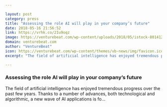 ```yaml
---

layout: post
category: press
title: "Assessing the role AI will play in your company’s future"
date: 2018-05-16 21:56:52
link: https://vrhk.co/2Iu9oqz
image: https://venturebeat.com/wp-content/uploads/2018/05/istock-801412892-e1526496665870.jpg?fit=1200%2C800&strip=all
domain: venturebeat.com
author: "VentureBeat"
icon: https://venturebeat.com/wp-content/themes/vb-news/img/favicon.ico
excerpt: "The field of artificial intelligence has enjoyed tremendous progress over the past few years. Thanks to a number of advances, both technological and algorithmic, a new wave of AI applications is fo…"

---
```


### Assessing the role AI will play in your company’s future

The field of artificial intelligence has enjoyed tremendous progress over the past few years. Thanks to a number of advances, both technological and algorithmic, a new wave of AI applications is fo…